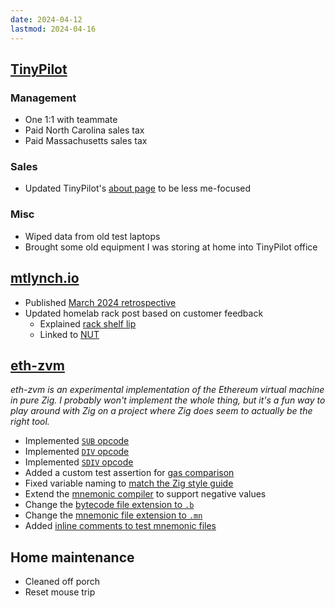 ```yaml
---
date: 2024-04-12
lastmod: 2024-04-16
---
```


## [TinyPilot](https://tinypilotkvm.com)

### Management

- One 1:1 with teammate
- Paid North Carolina sales tax
- Paid Massachusetts sales tax

### Sales

- Updated TinyPilot's [about page](https://tinypilotkvm.com/about) to be less me-focused

### Misc

- Wiped data from old test laptops
- Brought some old equipment I was storing at home into TinyPilot office

## [mtlynch.io](https://mtlynch.io)

- Published [March 2024 retrospective](https://mtlynch.io/retrospectives/2024/04/)
- Updated homelab rack post based on customer feedback
  - Explained [rack shelf lip](https://github.com/mtlynch/mtlynch.io/pull/1202)
  - Linked to [NUT](https://github.com/mtlynch/mtlynch.io/pull/1200)

## [eth-zvm](https://github.com/mtlynch/eth-zvm)

_eth-zvm is an experimental implementation of the Ethereum virtual machine in pure Zig. I probably won't implement the whole thing, but it's a fun way to play around with Zig on a project where Zig does seem to actually be the right tool._

- Implemented [`SUB` opcode](https://github.com/mtlynch/eth-zvm/pull/73)
- Implemented [`DIV` opcode](https://github.com/mtlynch/eth-zvm/pull/74)
- Implemented [`SDIV` opcode](https://github.com/mtlynch/eth-zvm/pull/75)
- Added a custom test assertion for [gas comparison](https://github.com/mtlynch/eth-zvm/pull/77)
- Fixed variable naming to [match the Zig style guide](https://github.com/mtlynch/eth-zvm/pull/80)
- Extend the [mnemonic compiler](https://github.com/mtlynch/eth-zvm/pull/81) to support negative values
- Change the [bytecode file extension to `.b`](https://github.com/mtlynch/eth-zvm/pull/84)
- Change the [mnemonic file extension to `.mn`](https://github.com/mtlynch/eth-zvm/pull/83)
- Added [inline comments to test mnemonic files](https://github.com/mtlynch/eth-zvm/pull/85)

## Home maintenance

- Cleaned off porch
- Reset mouse trip
